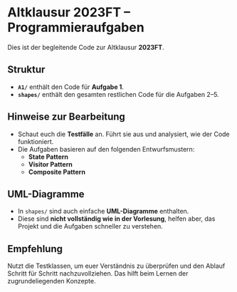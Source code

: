 # Altklausur 2023FT – Programmieraufgaben

Dies ist der begleitende Code zur Altklausur **2023FT**.

## Struktur

- **`A1/`** enthält den Code für **Aufgabe 1**.
- **`shapes/`** enthält den gesamten restlichen Code für die Aufgaben 2–5.

## Hinweise zur Bearbeitung

- Schaut euch die **Testfälle** an. Führt sie aus und analysiert, wie der Code funktioniert.
- Die Aufgaben basieren auf den folgenden Entwurfsmustern:
  - **State Pattern**
  - **Visitor Pattern**
  - **Composite Pattern**

## UML-Diagramme

- In `shapes/` sind auch einfache **UML-Diagramme** enthalten.
- Diese sind **nicht vollständig wie in der Vorlesung**, helfen aber, das Projekt und die Aufgaben schneller zu verstehen.

## Empfehlung
Nutzt die Testklassen, um euer Verständnis zu überprüfen und den Ablauf Schritt für Schritt nachzuvollziehen. Das hilft beim Lernen der zugrundeliegenden Konzepte.


